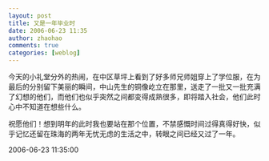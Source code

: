 ```yaml
---
layout: post
title: 又是一年毕业时
date: 2006-06-23 11:35
author: zhaohao
comments: true
categories: [weblog]
---
```

今天的小礼堂分外的热闹，在中区草坪上看到了好多师兄师姐穿上了学位服，在为最后的分别留下美丽的瞬间，中山先生的铜像屹立在那里，送走了一批又一批充满了幻想的他们，而他们也似乎突然之间都变得成熟很多，即将踏入社会，他们此时心中不知道在想些什么。   
   
祝愿他们！想到明年的此时我也要站在那个位置，不禁感慨时间过得真得好快，似乎记忆还留在珠海的两年无忧无虑的生活之中，转眼之间已经又过了一年。   
   
2006-06-23 11:35:00   